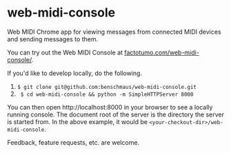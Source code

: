 # web-midi-console
Web MIDI Chrome app for viewing messages from connected MIDI devices and sending messages to them.

You can try out the Web MIDI Console at [factotumo.com/web-midi-console/](https://factotumo.com/web-midi-console/).

If you'd like to develop locally, do the following.

1. ```$ git clone git@github.com:benschmaus/web-midi-console.git```
2. ``` $ cd web-midi-console && python -m SimpleHTTPServer 8000```

You can then open http://localhost:8000 in your browser to see a locally running console.  The document root of the server is the directory the server is started from.  In the above example, it would be ```<your-checkout-dir>/web-midi-console```.

Feedback, feature requests, etc. are welcome.
